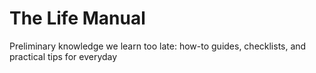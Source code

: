 # The Life Manual
Preliminary knowledge we learn too late: how-to guides, checklists, and practical tips for everyday
